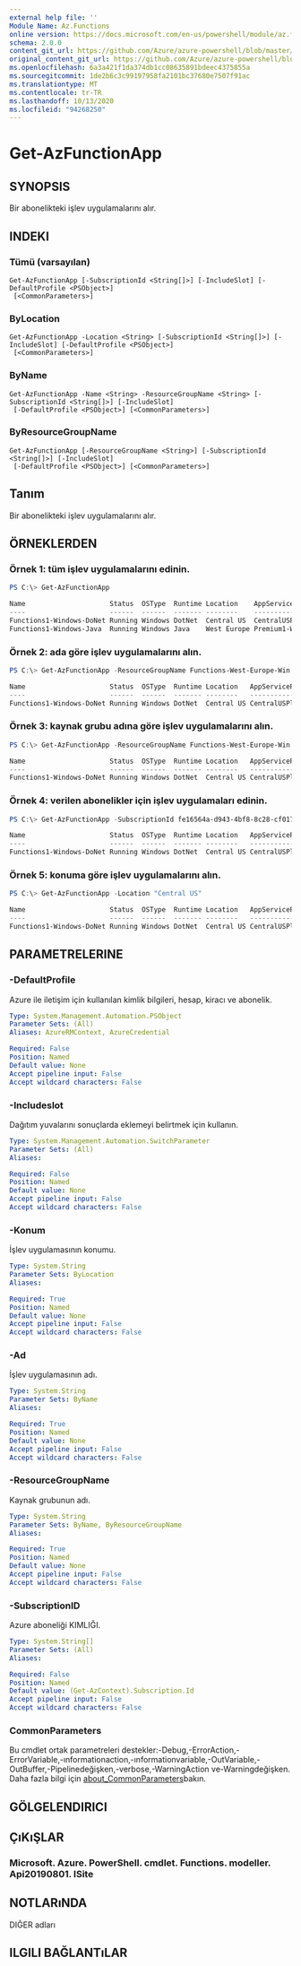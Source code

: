 ```yaml
---
external help file: ''
Module Name: Az.Functions
online version: https://docs.microsoft.com/en-us/powershell/module/az.functions/get-azfunctionapp
schema: 2.0.0
content_git_url: https://github.com/Azure/azure-powershell/blob/master/src/Functions/help/Get-AzFunctionApp.md
original_content_git_url: https://github.com/Azure/azure-powershell/blob/master/src/Functions/help/Get-AzFunctionApp.md
ms.openlocfilehash: 6a3a421f1da374db1cc08635891bdeec4375855a
ms.sourcegitcommit: 1de2b6c3c99197958fa2101bc37680e7507f91ac
ms.translationtype: MT
ms.contentlocale: tr-TR
ms.lasthandoff: 10/13/2020
ms.locfileid: "94268250"
---
```

# Get-AzFunctionApp

## SYNOPSIS
Bir abonelikteki işlev uygulamalarını alır.

## INDEKI

### Tümü (varsayılan)
```
Get-AzFunctionApp [-SubscriptionId <String[]>] [-IncludeSlot] [-DefaultProfile <PSObject>]
 [<CommonParameters>]
```

### ByLocation
```
Get-AzFunctionApp -Location <String> [-SubscriptionId <String[]>] [-IncludeSlot] [-DefaultProfile <PSObject>]
 [<CommonParameters>]
```

### ByName
```
Get-AzFunctionApp -Name <String> -ResourceGroupName <String> [-SubscriptionId <String[]>] [-IncludeSlot]
 [-DefaultProfile <PSObject>] [<CommonParameters>]
```

### ByResourceGroupName
```
Get-AzFunctionApp [-ResourceGroupName <String>] [-SubscriptionId <String[]>] [-IncludeSlot]
 [-DefaultProfile <PSObject>] [<CommonParameters>]
```

## Tanım
Bir abonelikteki işlev uygulamalarını alır.

## ÖRNEKLERDEN

### Örnek 1: tüm işlev uygulamalarını edinin.
```powershell
PS C:\> Get-AzFunctionApp

Name                     Status  OSType  Runtime Location    AppServicePlan ResourceGroupName         SubscriptionId
----                     ------  ------  ------- --------    -------------- -----------------         --------------
Functions1-Windows-DoNet Running Windows DotNet  Central US  CentralUSPlan  Functions-West-Europe-Win fe16564a-d943-4bf8-8c28-cf01708c3f8b
Functions1-Windows-Java  Running Windows Java    West Europe Premium1-WE    Functions-West-Europe1    fe16564a-d943-4bf8-8c28-cf01708c3f8b
```



### Örnek 2: ada göre işlev uygulamalarını alın.
```powershell
PS C:\> Get-AzFunctionApp -ResourceGroupName Functions-West-Europe-Win -Name Functions1-Windows-DoNet

Name                     Status  OSType  Runtime Location   AppServicePlan ResourceGroupName         SubscriptionId
----                     ------  ------  ------- --------   -------------- -----------------         --------------
Functions1-Windows-DoNet Running Windows DotNet  Central US CentralUSPlan  Functions-West-Europe-Win fe16564a-d943-4bf8-8c28-cf01708c3f8b
```



### Örnek 3: kaynak grubu adına göre işlev uygulamalarını alın.
```powershell
PS C:\> Get-AzFunctionApp -ResourceGroupName Functions-West-Europe-Win

Name                     Status  OSType  Runtime Location   AppServicePlan ResourceGroupName         SubscriptionId
----                     ------  ------  ------- --------   -------------- -----------------         --------------
Functions1-Windows-DoNet Running Windows DotNet  Central US CentralUSPlan  Functions-West-Europe-Win fe16564a-d943-4bf8-8c28-cf01708c3f8b
```



### Örnek 4: verilen abonelikler için işlev uygulamaları edinin.
```powershell
PS C:\> Get-AzFunctionApp -SubscriptionId fe16564a-d943-4bf8-8c28-cf01708c3f8b

Name                     Status  OSType  Runtime Location   AppServicePlan ResourceGroupName         SubscriptionId
----                     ------  ------  ------- --------   -------------- -----------------         --------------
Functions1-Windows-DoNet Running Windows DotNet  Central US CentralUSPlan  Functions-West-Europe-Win fe16564a-d943-4bf8-8c28-cf01708c3f8b
```



### Örnek 5: konuma göre işlev uygulamalarını alın.
```powershell
PS C:\> Get-AzFunctionApp -Location "Central US"

Name                     Status  OSType  Runtime Location   AppServicePlan ResourceGroupName         SubscriptionId
----                     ------  ------  ------- --------   -------------- -----------------         --------------
Functions1-Windows-DoNet Running Windows DotNet  Central US CentralUSPlan  Functions-West-Europe-Win fe16564a-d943-4bf8-8c28-cf01708c3f8b
```



## PARAMETRELERINE

### -DefaultProfile
Azure ile iletişim için kullanılan kimlik bilgileri, hesap, kiracı ve abonelik.

```yaml
Type: System.Management.Automation.PSObject
Parameter Sets: (All)
Aliases: AzureRMContext, AzureCredential

Required: False
Position: Named
Default value: None
Accept pipeline input: False
Accept wildcard characters: False
```

### -Includeslot
Dağıtım yuvalarını sonuçlarda eklemeyi belirtmek için kullanın.

```yaml
Type: System.Management.Automation.SwitchParameter
Parameter Sets: (All)
Aliases:

Required: False
Position: Named
Default value: None
Accept pipeline input: False
Accept wildcard characters: False
```

### -Konum
İşlev uygulamasının konumu.

```yaml
Type: System.String
Parameter Sets: ByLocation
Aliases:

Required: True
Position: Named
Default value: None
Accept pipeline input: False
Accept wildcard characters: False
```

### -Ad
İşlev uygulamasının adı.

```yaml
Type: System.String
Parameter Sets: ByName
Aliases:

Required: True
Position: Named
Default value: None
Accept pipeline input: False
Accept wildcard characters: False
```

### -ResourceGroupName
Kaynak grubunun adı.

```yaml
Type: System.String
Parameter Sets: ByName, ByResourceGroupName
Aliases:

Required: True
Position: Named
Default value: None
Accept pipeline input: False
Accept wildcard characters: False
```

### -SubscriptionID
Azure aboneliği KIMLIĞI.

```yaml
Type: System.String[]
Parameter Sets: (All)
Aliases:

Required: False
Position: Named
Default value: (Get-AzContext).Subscription.Id
Accept pipeline input: False
Accept wildcard characters: False
```

### CommonParameters
Bu cmdlet ortak parametreleri destekler:-Debug,-ErrorAction,-ErrorVariable,-ınformationaction,-ınformationvariable,-OutVariable,-OutBuffer,-Pipelinedeğişken,-verbose,-WarningAction ve-Warningdeğişken. Daha fazla bilgi için [about_CommonParameters](http://go.microsoft.com/fwlink/?LinkID=113216)bakın.

## GÖLGELENDIRICI

## ÇıKıŞLAR

### Microsoft. Azure. PowerShell. cmdlet. Functions. modeller. Api20190801. ISite

## NOTLARıNDA

DIĞER adları

## ILGILI BAĞLANTıLAR

